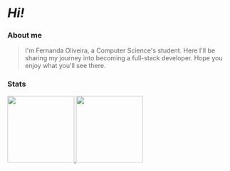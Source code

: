 # *Hi!*

### About me
> I'm Fernanda Oliveira, a Computer Science's student. 
Here I'll be sharing my journey into becoming a full-stack developer. Hope you enjoy what you'll see there.

### Stats
<div>

  <a href="https://github.com/fe-oliver">
  <img height="150em" src="https://github-readme-stats.vercel.app/api?username=fe-oliver&theme=shadow_red&show_icons=true"/>
    
  <img height="150em" src="https://github-readme-stats.vercel.app/api/top-langs/?username=fe-oliver&layout=compact&langs_count=8&theme=shadow_red"/>   
</div>
